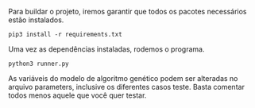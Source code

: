Para buildar o projeto, iremos garantir que todos os pacotes necessários estão instalados.

`pip3 install -r requirements.txt`

Uma vez as dependências instaladas, rodemos o programa.

`python3 runner.py`

As variáveis do modelo de algoritmo genético podem ser alteradas no arquivo parameters, inclusive os diferentes casos teste. Basta comentar todos menos aquele que você quer testar.